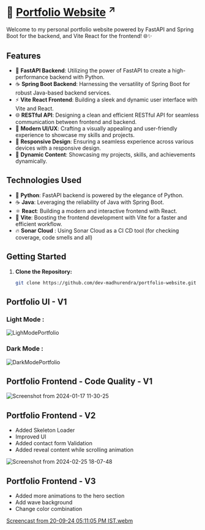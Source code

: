 # 🚀 [Portfolio Website](https://dev-madhurendra.vercel.app) <sup>↗️</sup>

Welcome to my personal portfolio website powered by FastAPI and Spring Boot for the backend, and Vite React for the frontend! 🌐✨

## Features

- 🚄 **FastAPI Backend**: Utilizing the power of FastAPI to create a high-performance backend with Python.
- ☕ **Spring Boot Backend**: Harnessing the versatility of Spring Boot for robust Java-based backend services.
- ⚡ **Vite React Frontend**: Building a sleek and dynamic user interface with Vite and React.
- 🌐 **RESTful API**: Designing a clean and efficient RESTful API for seamless communication between frontend and backend.
- 🎨 **Modern UI/UX**: Crafting a visually appealing and user-friendly experience to showcase my skills and projects.
- 📱 **Responsive Design**: Ensuring a seamless experience across various devices with a responsive design.
- 🌟 **Dynamic Content**: Showcasing my projects, skills, and achievements dynamically.

## Technologies Used

- 🐍 **Python**: FastAPI backend is powered by the elegance of Python.
- ☕ **Java**: Leveraging the reliability of Java with Spring Boot.
- ⚛️ **React**: Building a modern and interactive frontend with React.
- 🚀 **Vite**: Boosting the frontend development with Vite for a faster and efficient workflow.
- 🔥 **Sonar Cloud** : Using Sonar Cloud as a CI CD tool (for checking coverage, code smells and all)

## Getting Started

1. **Clone the Repository:**
   ```bash
   git clone https://github.com/dev-madhurendra/portfolio-website.git

## Portfolio UI - V1

### Light Mode :
![LighModePortfolio](https://github.com/dev-madhurendra/portfolio-website/assets/68775519/47c0034e-9f09-4797-9e2a-6656d5e46f18)

### Dark Mode :
![DarkModePortfolio](https://github.com/dev-madhurendra/portfolio-website/assets/68775519/b71f4a5c-93bb-4f2f-8ee3-abf21118d5ee)

## Portfolio Frontend - Code Quality - V1
![Screenshot from 2024-01-17 11-30-25](https://github.com/dev-madhurendra/portfolio-website/assets/68775519/fd85a336-122e-41e9-8de0-966ddaad7b9c)

## Portfolio Frontend - V2
- Added Skeleton Loader
- Improved UI
- Added contact form Validation
- Added reveal content while scrolling animation

![Screenshot from 2024-02-25 18-07-48](https://github.com/dev-madhurendra/portfolio-website/assets/68775519/56f49e66-b34c-4a07-af29-cd23ca722f3d)

## Portfolio Frontend - V3
- Added more animations to the hero section
- Add wave background
- Change color combination

[Screencast from 20-09-24 05:11:05 PM IST.webm](https://github.com/user-attachments/assets/983fe1ef-0fe8-446e-a3da-09f525ee13f8)


